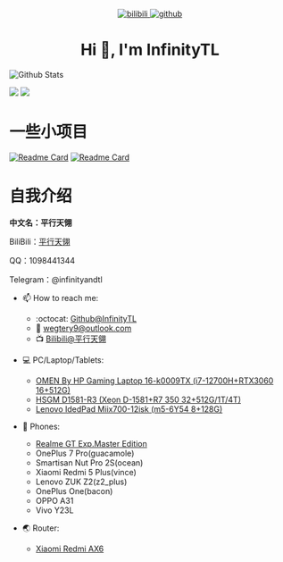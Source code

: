 <!-- <p align="center">
  Visitor count<br>
  <img src="https://profile-counter.glitch.me/itgoyo/count.svg" />
</p> -->

<p align="center">
  <a href="https://space.bilibili.com/14301568">
        <img alt="bilibili"
            src="https://img.shields.io/badge/dynamic/json?url=https%3A%2F%2Fapi.swo.moe%2Fstats%2Fbilibili%2F14301568&query=count&color=222222&label=%E5%93%94%E5%93%A9%E5%93%94%E5%93%A9&labelColor=FE7398&logo=data%3Aimage%2Fpng%3Bbase64%2CiVBORw0KGgoAAAANSUhEUgAAAGAAAABgCAYAAADimHc4AAAD7ElEQVR4nO2dW9WrMBCFK6ESkFAJSKiESqgEHCABCZWAhEpAAhL2ecik5dDc%2FpXLBDLfWnlqy0xmJ5BMQnq5CIIgCIIgCIIgCIIgCEIBAHQAemYfrgCunD6wAKAHsEKxALgx+bCQD8%2FS9tmgVqeDr1lLigDgZvDhXso+K9TyTBQRwRJ8AHjntl0Flh5QRAQK%2FmKxPeayWx2OXpBNBKiHvi34b7T2MC4pAvW6twR%2FRwkRKPizBN8CgEcuESj4Lwm+BwBjahEk+H8EwJRKhOaCDzW8e1JLfkUUH1NgmR3XmHffHR1l+72BSs8d7w8U+JDAnZERQMcV+CtUi7dNqFqibB4J7vtrq7xKCuAasbTMXCL4T+5aVk6+2xHUrWdhruAR6HIJcOeu2UHI8zyAe2ytWfEdWz9PVvQ8YAmIQ5dDAB9LFsMVAv8oMO2zAGrC5WNIarRiAuKR9jYEd9pY08aa6uUzIHGRdkgKd8pY0yc1WjEBAqypDYoAG0QAZkQAZkQAZkQAZk4vANQenjsSzS3I%2FwcSbXU5jQBUkRtdf4Rar90v8kSv3+I3ffCCSpk8I%2Fw+lgDkdI%2Fv2rEp2CaiWm1AsDQLlDAD+dlFXLMeAaCSeLZdaSFE5VUQNot38cKuEeBgAsSuG0flVZBmEanbXfNQAsS0fgBYIn2fIu3%2FBBMHEyBmDXlFfA8IzeHb+Ems4WAChKykrVA9ZfsQTL57jXzRg4A5wC%2FA8N4ADiZAZwm2XjW75Qh2KOTfA0p4kygPw28OJcCVgn3nDnYo2EwEYRgGH0qAMyICMCMCMCMCMCMCMCMCMCMCfP3qwHDOQ4AAUekTk8FaBRihJnZdYbvtCGC7LvmkM63GjVDINPFrQgCq5ETXfmMzI90FXzPvfqt7x4rEu%2FZaEcCUxFvgz2zO+BUn6UkoaEEAsptiMSX5e8FoRYCN7cVgb4Vq7U%2FH50Pq4JNP7Qiw8UFnJwcK+tXy+Wj6PLEvPgHSHv5UgwA1IQIwwyFAyLJin9RoxYgAzAQIkPwNmf26busC+OIx5TDqo5nDT+F%2FSS%2F9CYzwb+No49zNy2evkYv0LywGGAXUvp6eSneycqOic0w20k7CNgKE7jJunSGLACTCxF27ylmQc98T5MQUH49swd+I0HPXslLKnT0N+wnkrTKi9JZL%2FL9i1SorMmdeQ4TQQ7OFMxIMzGD45w8nUL1im7efENZLJpgPSw0pfz0cdt4U3230Td%2FTvx2R6d2FrHhEWLkq5PELOMsRPHCPnAZGv1xJteL7jbJiaW3sB2nDvPC%2FosSYvjRQz4cJ6n7KO3rYQL7M+L6nVtfDVRAEQRAEQRAEQRAEIZ5%2FSAXmdfXaoQsAAAAASUVORK5CYII%3D&suffix=+%E5%85%B3%E6%B3%A8&cacheSeconds=3600)" />
    </a>
    <a href="https://github.com/InfinityTL">
        <img alt="github"
            src="https://img.shields.io/github/stars/InfinityTL?affiliations=OWNER&color=%2366ccff&label=github%20stars&logo=github&logoColor=%23fffFF&style=flat" />
    </a>
</p>

<h1 align="center">Hi 👋, I'm InfinityTL</h1>

![Github Stats](https://github-readme-stats.vercel.app/api?username=InfinityTL&bg_color=60,66ccff,08d9ff&title_color=fff&text_color=fff)

![](https://raw.githubusercontent.com/InfinityTL/github-stats-transparent/output/generated/overview.svg)
![](https://raw.githubusercontent.com/InfinityTL/github-stats-transparent/output/generated/languages.svg)

# 一些小项目

[![Readme Card](https://github-readme-stats.vercel.app/api/pin/?username=InfinityTL&repo=OpenWrt-Redmi-AX6)](https://github.com/InfinityTL/OpenWrt-Redmi-AX6)
[![Readme Card](https://github-readme-stats.vercel.app/api/pin/?username=InfinityTL&repo=MIIX700-MIIX4-OpenCore-EFI)](https://github.com/InfinityTL/MIIX700-MIIX4-OpenCore-EFI)

# 自我介绍

**中文名：平行天翎**

BiliBili：[平行天翎](https://space.bilibili.com/14301568)

QQ：1098441344

Telegram：@infinityandtl

- 📫 How to reach me:
    - :octocat: [Github@InfinityTL](https://github.com/InfinityTL)
    - :email: [wegtery9@outlook.com](mailto:wegtery9@outlook.com)
    - :tv: [Bilibili@平行天翎](https://space.bilibili.com/14301568)

- :computer: PC/Laptop/Tablets:
    - [OMEN By HP Gaming Laptop 16-k0009TX (i7-12700H+RTX3060 16+512G)](https://www.omen.com/us/en/laptops/2022-omen-16-intel.html)
    - [HSGM D1581-R3 (Xeon D-1581+R7 350 32+512G/1T/4T)](https://www.huoshen99.com/pd.jsp?id=81#pfc=%7B%22groupIds%22%3A%5B11%5D%2C%22lid%22%3A1%2C%22sc%22%3A%7B%22key%22%3A%22addedTime%22%2C%22desc%22%3Atrue%7D%7D&_jcp=3_11)
    - [Lenovo IdedPad Miix700-12isk (m5-6Y54 8+128G)](https://www.lenovo.com/us/en/p/tablets/windows-tablets/miix-series/ideapad-miix-700/88ipmx70637)

- :iphone: Phones:
    - [Realme GT Exp.Master Edition](https://www.realme.com/cn/realme-gt-riven-a)
    - OnePlus 7 Pro(guacamole)
    - Smartisan Nut Pro 2S(ocean)
    - Xiaomi Redmi 5 Plus(vince)
    - Lenovo ZUK Z2(z2_plus)
    - OnePlus One(bacon)
    - OPPO A31
    - Vivo Y23L

- 🌏 Router:
    - [Xiaomi Redmi AX6](https://github.com/InfinityTL/OpenWrt-Redmi-AX6)
